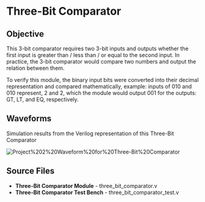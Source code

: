 # Three-Bit Comparator

## Objective

This 3-bit comparator requires two 3-bit inputs and outputs whether the first input is greater than / less than / or equal to the second input. In practice, the 3-bit comparator would compare two numbers and output the relation between them.

To verify this module, the binary input bits were converted into their decimal representation and compared mathematically, example: inputs of 010 and 010 represent, 2 and 2, which the module would output 001 for the outputs: GT, LT, and EQ, respectively.

## Waveforms

Simulation results from the Verilog representation of this Three-Bit Comparator

![Project%202%20Waveform%20for%20Three-Bit%20Comparator](/Project%202%20–%20Combinational%20Logic/three_bit_comparator/Simulation%20Waveforms/project2_comparator.png)

## Source Files

- **Three-Bit Comparator Module** - three_bit_comparator.v
- **Three-Bit Comparator Test Bench** - three_bit_comparator_test.v
